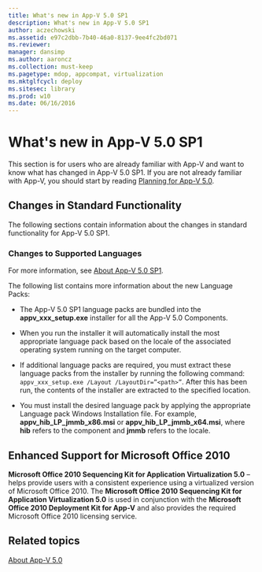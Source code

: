 ```yaml
---
title: What's new in App-V 5.0 SP1
description: What's new in App-V 5.0 SP1
author: aczechowski
ms.assetid: e97c2dbb-7b40-46a0-8137-9ee4fc2bd071
ms.reviewer: 
manager: dansimp
ms.author: aaroncz
ms.collection: must-keep
ms.pagetype: mdop, appcompat, virtualization
ms.mktglfcycl: deploy
ms.sitesec: library
ms.prod: w10
ms.date: 06/16/2016
---
```



# What's new in App-V 5.0 SP1


This section is for users who are already familiar with App-V and want to know what has changed in App-V 5.0 SP1. If you are not already familiar with App-V, you should start by reading [Planning for App-V 5.0](planning-for-app-v-50-rc.md).

## Changes in Standard Functionality


The following sections contain information about the changes in standard functionality for App-V 5.0 SP1.

### Changes to Supported Languages

For more information, see [About App-V 5.0 SP1](about-app-v-50-sp1.md).

The following list contains more information about the new Language Packs:

-   The App-V 5.0 SP1 language packs are bundled into the **appv\_xxx\_setup.exe** installer for all the App-V 5.0 Components.

-   When you run the installer it will automatically install the most appropriate language pack based on the locale of the associated operating system running on the target computer.

-   If additional language packs are required, you must extract these language packs from the installer by running the following command: `appv_xxx_setup.exe /Layout /LayoutDir=”<path>”`. After this has been run, the contents of the installer are extracted to the specified location.

-   You must install the desired language pack by applying the appropriate Language pack Windows Installation file. For example, **appv\_hib\_LP\_jmmb\_x86.msi** or **appv\_hib\_LP\_jmmb\_x64.msi**, where **hib** refers to the component and **jmmb** refers to the locale.

## Enhanced Support for Microsoft Office 2010


**Microsoft Office 2010 Sequencing Kit for Application Virtualization 5.0** – helps provide users with a consistent experience using a virtualized version of Microsoft Office 2010. The **Microsoft Office 2010 Sequencing Kit for Application Virtualization 5.0** is used in conjunction with the **Microsoft Office 2010 Deployment Kit for App-V** and also provides the required Microsoft Office 2010 licensing service.






## Related topics


[About App-V 5.0](about-app-v-50.md)

 

 






